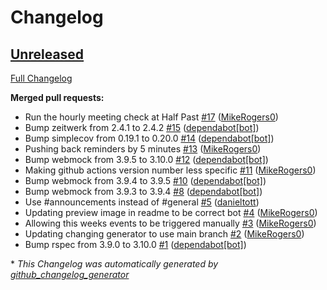 # Changelog

## [Unreleased](https://github.com/Virtual-Coffee/Virtual-Coffee-Bot/tree/HEAD)

[Full Changelog](https://github.com/Virtual-Coffee/Virtual-Coffee-Bot/compare/4c5369e651933bff6d2a3c701e33a9ec8b425d35...HEAD)

**Merged pull requests:**

- Run the hourly meeting check at Half Past [\#17](https://github.com/Virtual-Coffee/Virtual-Coffee-Bot/pull/17) ([MikeRogers0](https://github.com/MikeRogers0))
- Bump zeitwerk from 2.4.1 to 2.4.2 [\#15](https://github.com/Virtual-Coffee/Virtual-Coffee-Bot/pull/15) ([dependabot[bot]](https://github.com/apps/dependabot))
- Bump simplecov from 0.19.1 to 0.20.0 [\#14](https://github.com/Virtual-Coffee/Virtual-Coffee-Bot/pull/14) ([dependabot[bot]](https://github.com/apps/dependabot))
- Pushing back reminders by 5 minutes [\#13](https://github.com/Virtual-Coffee/Virtual-Coffee-Bot/pull/13) ([MikeRogers0](https://github.com/MikeRogers0))
- Bump webmock from 3.9.5 to 3.10.0 [\#12](https://github.com/Virtual-Coffee/Virtual-Coffee-Bot/pull/12) ([dependabot[bot]](https://github.com/apps/dependabot))
- Making github actions version number less specific [\#11](https://github.com/Virtual-Coffee/Virtual-Coffee-Bot/pull/11) ([MikeRogers0](https://github.com/MikeRogers0))
- Bump webmock from 3.9.4 to 3.9.5 [\#10](https://github.com/Virtual-Coffee/Virtual-Coffee-Bot/pull/10) ([dependabot[bot]](https://github.com/apps/dependabot))
- Bump webmock from 3.9.3 to 3.9.4 [\#8](https://github.com/Virtual-Coffee/Virtual-Coffee-Bot/pull/8) ([dependabot[bot]](https://github.com/apps/dependabot))
- Use \#announcements instead of \#general [\#5](https://github.com/Virtual-Coffee/Virtual-Coffee-Bot/pull/5) ([danieltott](https://github.com/danieltott))
- Updating preview image in readme to be correct bot [\#4](https://github.com/Virtual-Coffee/Virtual-Coffee-Bot/pull/4) ([MikeRogers0](https://github.com/MikeRogers0))
- Allowing this weeks events to be triggered manually [\#3](https://github.com/Virtual-Coffee/Virtual-Coffee-Bot/pull/3) ([MikeRogers0](https://github.com/MikeRogers0))
- Updating changing generator to use main branch [\#2](https://github.com/Virtual-Coffee/Virtual-Coffee-Bot/pull/2) ([MikeRogers0](https://github.com/MikeRogers0))
- Bump rspec from 3.9.0 to 3.10.0 [\#1](https://github.com/Virtual-Coffee/Virtual-Coffee-Bot/pull/1) ([dependabot[bot]](https://github.com/apps/dependabot))



\* *This Changelog was automatically generated by [github_changelog_generator](https://github.com/github-changelog-generator/github-changelog-generator)*

